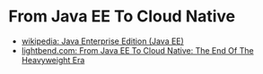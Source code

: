 # From Java EE To Cloud Native
- [wikipedia: Java Enterprise Edition (Java EE)](https://en.wikipedia.org/wiki/Java_Platform,_Enterprise_Edition)
- [lightbend.com: From Java EE To Cloud Native: The End Of The Heavyweight Era](https://www.lightbend.com/white-papers-and-reports/java-ee-to-cloud-native-modernization)
